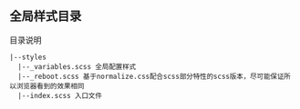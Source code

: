 ## 全局样式目录

目录说明

```
|--styles
  |--_variables.scss 全局配置样式
  |--_reboot.scss 基于normalize.css配合scss部分特性的scss版本，尽可能保证所以浏览器看到的效果相同
  |--index.scss 入口文件
```
